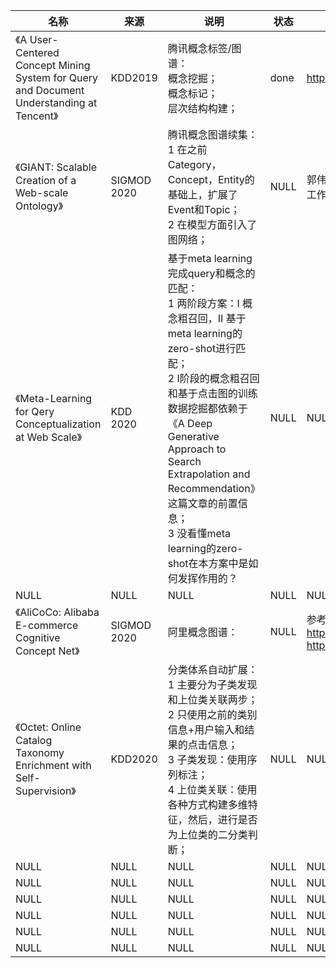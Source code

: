 |名称  |  来源   | 说明  |状态   | 备注  |
|  ----  | ----  |----  | ----  |----  |
| 《A User-Centered Concept Mining System for Query and Document Understanding at Tencent》  | KDD2019 |腾讯概念标签/图谱：<br/>概念挖掘；<br/>概念标记；<br/>层次结构构建； |done |https://zhuanlan.zhihu.com/p/85494010 |
| 《GIANT: Scalable Creation of a Web-scale Ontology》| SIGMOD 2020|腾讯概念图谱续集：<br/>1 在之前Category，Concept，Entity的基础上，扩展了Event和Topic；<br/>2 在模型方面引入了图网络；|NULL |郭伟东,2013年- 2017年在百度自然语言处理部工作|
| 《Meta-Learning for Qery Conceptualization at Web Scale》| KDD 2020|基于meta learning完成query和概念的匹配：<br/>1 两阶段方案：I 概念粗召回，II 基于meta learning的zero-shot进行匹配；<br/>2 I阶段的概念粗召回和基于点击图的训练数据挖掘都依赖于《A Deep Generative Approach to Search Extrapolation and Recommendation》这篇文章的前置信息；<br/>3 没看懂meta learning的zero-shot在本方案中是如何发挥作用的？|NULL |NULL |
| NULL  | NULL |NULL |NULL |NULL |
| 《AliCoCo: Alibaba E-commerce Cognitive Concept Net》  | SIGMOD 2020  |阿里概念图谱： |NULL |参考：<br/>https://zhuanlan.zhihu.com/p/148502336 <br/> https://www.sohu.com/a/385468264_500659 |
| 《Octet: Online Catalog Taxonomy Enrichment with Self-Supervision》| KDD2020|分类体系自动扩展：<br/>1 主要分为子类发现和上位类关联两步；<br/>2 只使用之前的类别信息+用户输入和结果的点击信息；<br/>3 子类发现：使用序列标注；<br/>4 上位类关联：使用各种方式构建多维特征，然后，进行是否为上位类的二分类判断；|NULL |NULL |
| NULL  | NULL |NULL |NULL |NULL |
| NULL  | NULL |NULL |NULL |NULL |
| NULL  | NULL |NULL |NULL |NULL |
| NULL  | NULL |NULL |NULL |NULL |
| NULL  | NULL |NULL |NULL |NULL |
| NULL  | NULL |NULL |NULL |NULL |
